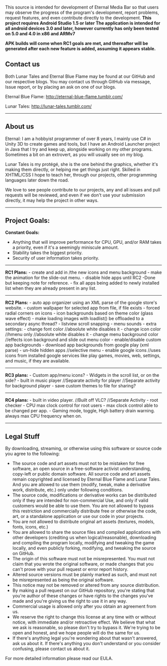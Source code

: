 This source is intended for development of Eternal Media Bar so that users may observe the progress of the program's development, report problems, request features, and even contribute directly to the development.
<strong>This project requires Android Studio 1.5 or later
The application is intended for all android devices 3.0 and later, however currently has only been tested on 5.0 and 4.0 in x86 and ARMv7</strong>

<strong>APK builds will come when RC1 goals are met, and thereafter will be generated after each new feature is added, assuming it appears stable.</strong>

<h2>Contact us</h2>
Both Lunar Tales and Eternal Blue Flame may be found at our GitHub and our respective blogs.
You may contact us through GitHub via message, Issue report, or by placing an ask on one of our blogs.

Eternal Blue Flame: http://eternal-blue-flame.tumblr.com/ 

Lunar Tales: http://lunar-tales.tumblr.com/
<hr/>
<h2> About us</h2>
Eternal: I am a hobbyist programmer of over 8 years, I mainly use C# in Unity 3D to create games and tools, but I have an Android Launcher project in Java that I try and keep up, alongside working on my other programs. Sometimes a bit on an extrovert, as you will usually see on my blog.

Lunar Tales is my protégé, she is the one behind the graphics, whether it's making them directly, or helping me get things just right. Skilled in XHTML/CSS I hope to teach her, through our projects, other programming languages later down the road.

We love to see people contribute to our projects, any and all issues and pull requests will be reviewed, and even if we don't use your submission directly, it may help the project in other ways.


<hr>
<h2>Project Goals:</h2>

<strong>Constant Goals:</strong>
-	Anything that will improve performance for CPU, GPU, and/or RAM takes a priority, even if it's a seemingly miniscule amount.
-	Stability takes the biggest priority.
-	Security of user information takes priority.
</hr>
<hr>
<strong>RC1 Plans:</strong>
-	create and add in /the new icons and menu background
-	make the animation for the slide-out menu.
-	disable hide apps until RC2 -Done but keeping note for reference.
-	fix all apps being added to newly installed list when they are already present in any list.
</hr>
<hr>
<strong>RC2 Plans:</strong>
-	auto app organizer using an XML parse of the google store's website.
-	custom wallpaper for selected app from file, if file exists
-	forced radial corners on icons
-	icon backgrounds based on theme color (glass wave effect)
-	make loading images with loadlist() be offloaded to a secondary async thread?
-	listview scroll snapping
-	menu sounds
-	extra settings:
-	change font color //absolute white disables it
-	change icon color //hmenu only //absolute white disables it
-	change menu background color //effects icon background and slide out menu color
-	enable/disable custom app backgrounds
-	download app backgrounds from google play (xml parse)
-	un-hide hidden apps //selective menu
-	enable google icons //uses icons from installed google services like play games, movies, web, settings, and music, if they are available.
</hr>
<hr>
<strong>RC3 plans:</strong>
-	Custom app/menu icons?
-	Widgets in the scroll list, or on the side?
-	built in music player //Separate activity for player //Separate activity for background player
-	save custom themes to file for sharing?
</hr>
<hr>
<strong>RC4 plans:</strong>
-	built in video player. //Built off VLC? //Separate Activity
-	root checker
-	CPU max clock control for root users
-	max clock control able to be changed per app.
-	Gaming mode, toggle, High battery drain warning. always max CPU frequency when on.
<hr/>



<h2>Legal Stuff</h2>


By downloading, streaming, or otherwise using this software or source code you agree to the following:
-	The source code and art assets must not to be mistaken for free software, an open source in a free-software activist understanding, copy-left or public domain software. All source code and art assets remain copyrighted and licensed by Eternal Blue Flame and Lunar Tales. And you are allowed to use them (modify, tweak, make a derivative work, distribute, etc.) only under following conditions.
-	The source code, modifications or derivative works can be distributed only if they are intended for non-commercial Use, and only if valid customers would be able to use them. You are not allowed to bypass this restriction and commercially distribute free or otherwise the code, art, or a standalone application or use our code in your projects.
-	You are not allowed to distribute original art assets (textures, models, fonts, icons, etc.)
-	You are allowed to share the source files and compiled applications with other developers (crediting us when logical/reasonable), downloading and compiling the program locally, modifying and tweaking the game locally, and even publicly forking, modifying, and tweaking the source on GitHub.
-	The origin of this software must not be misrepresented. You must not claim that you wrote the original software, or made changes that you can't prove with your pull request or error report history. 
-	Altered source versions must be plainly marked as such, and must not be misrepresented as being the original software.
-	This notice may not be removed or altered from any source distribution. 
-	By making a pull request on our GitHub repository, you're stating that you're author of these changes or have rights to the changes you've made and you're giving us the right to use it in any way.
-	Commercial usage is allowed only after you obtain an agreement from us.
-	We reserve the right to change this license at any time with or without notice, with immediate and/or retroactive effect. We believe that what we ask is reasonable, so please don't try to bypass it. We're trying to be open and honest, and we hope people will do the same for us.
-	If there's anything legal you're wondering about that wasn't answered, ask us about it. If there's anything you don't understand or you consider confusing, please contact us about it.

For more detailed information please read our EULA.
